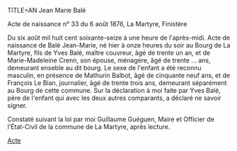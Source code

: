 TITLE=AN Jean Marie Balé

Acte de naissance n° 33 du 6 août 1876, La Martyre, Finistère

Du six août mil huit cent soixante-seize à une heure de l'après-midi. Acte de naissance de Balé Jean-Marie, né hier à onze heures du soir au Bourg de La Martyre, fils de Yves Balé, maître couvreur, âgé de trente un an, et de Marie-Madeleine Crenn, son épouse, ménagère, âgé de trente ... ans, demeurant enseble au dit bourg. Le sexe de l'enfant a été reconnu masculin, en présence de Mathurin Balbot, âgé de cinquante neuf ans, et de François Le Bian, journalier, âgé de trente trois ans, demeurant séparément au Bourg de cette commune. Sur la déclaration à moi faite par Yves Balé, père de l'enfant qui avec les deux autres comparants, a déclaré ne savoir signer.

Constaté suivant la loi par moi Guillaume Guéguen, Maire et Officier de l'État-Civil de la commune de La Martyre, après lecture.

<a href="https://adecang.github.io/gen/la_martyre/media/1876_0806_AN_jean_marie_bale.jpg">Acte</a>
